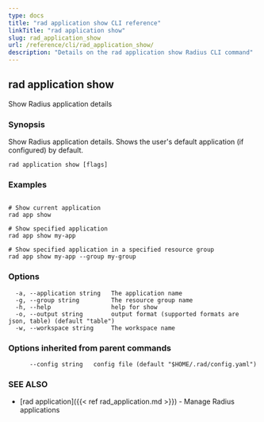 ```yaml
---
type: docs
title: "rad application show CLI reference"
linkTitle: "rad application show"
slug: rad_application_show
url: /reference/cli/rad_application_show/
description: "Details on the rad application show Radius CLI command"
---
```

## rad application show

Show Radius application details

### Synopsis

Show Radius application details. Shows the user's default application (if configured) by default.

```
rad application show [flags]
```

### Examples

```

# Show current application
rad app show

# Show specified application
rad app show my-app

# Show specified application in a specified resource group
rad app show my-app --group my-group

```

### Options

```
  -a, --application string   The application name
  -g, --group string         The resource group name
  -h, --help                 help for show
  -o, --output string        output format (supported formats are json, table) (default "table")
  -w, --workspace string     The workspace name
```

### Options inherited from parent commands

```
      --config string   config file (default "$HOME/.rad/config.yaml")
```

### SEE ALSO

* [rad application]({{< ref rad_application.md >}})	 - Manage Radius applications


